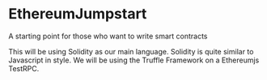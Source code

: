 # EthereumJumpstart
A starting point for those who want to write smart contracts

This will be using Solidity as our main language. Solidity is quite similar to Javascript in style.
We will be using the Truffle Framework on a Ethereumjs TestRPC. 
